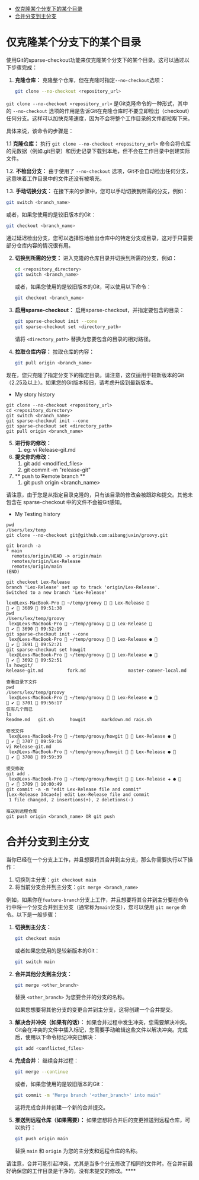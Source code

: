 
- [仅克隆某个分支下的某个目录](#仅克隆某个分支下的某个目录)
- [合并分支到主分支](#合并分支到主分支)

# 仅克隆某个分支下的某个目录
使用Git的sparse-checkout功能来仅克隆某个分支下的某个目录。这可以通过以下步骤完成：

1. **克隆仓库：**
   克隆整个仓库，但在克隆时指定`--no-checkout`选项：

   ```bash
   git clone --no-checkout <repository_url>
   ```
`git clone --no-checkout <repository_url>` 
是Git克隆命令的一种形式，其中的 `--no-checkout` 选项的作用是告诉Git在克隆仓库时不要立即检出（checkout）任何分支。这样可以加快克隆速度，因为不会将整个工作目录的文件都拉取下来。

具体来说，该命令的步骤是：

1.1 **克隆仓库：**
   执行 `git clone --no-checkout <repository_url>` 命令会将仓库的元数据（例如.git目录）和历史记录下载到本地，但不会在工作目录中创建实际文件。

1.2. **不检出分支：**
   由于使用了 `--no-checkout` 选项，Git不会自动检出任何分支，这意味着工作目录中的文件还没有被填充。

1.3. **手动切换分支：**
   在接下来的步骤中，您可以手动切换到所需的分支，例如：

   ```bash
   git switch <branch_name>
   ```

   或者，如果您使用的是较旧版本的Git：

   ```bash
   git checkout <branch_name>
   ```

通过延迟检出分支，您可以选择性地检出仓库中的特定分支或目录，这对于只需要部分仓库内容的情况很有用。 


2. **切换到所需的分支：**
   进入克隆的仓库目录并切换到所需的分支，例如：

   ```bash
   cd <repository_directory>
   git switch <branch_name>
   ```

   或者，如果您使用的是较旧版本的Git，可以使用以下命令：

   ```bash
   git checkout <branch_name>
   ```

3. **启用sparse-checkout：**
   启用sparse-checkout，并指定要包含的目录：

   ```bash
   git sparse-checkout init --cone
   git sparse-checkout set <directory_path>
   ```

   请将 `<directory_path>` 替换为您要包含的目录的相对路径。

4. **拉取仓库内容：**
   拉取仓库的内容：

   ```bash
   git pull origin <branch_name>
   ```

现在，您只克隆了指定分支下的指定目录。请注意，这仅适用于较新版本的Git（2.25及以上）。如果您的Git版本较旧，请考虑升级到最新版本。

- My story history
```
git clone --no-checkout <repository_url>
cd <repository_directory>
git switch <branch_name>
git sparse-checkout init --cone
git sparse-checkout set <directory_path>
git pull origin <branch_name>

```

5. **进行你的修改：**
   1. eg: vi Release-git.md
6. **提交你的修改：**
   1. git add <modified_files>
   2. git commit -m "release-git"
7. ** push to Remote branch **
   1. git push origin <branch_name>


请注意，由于您是从指定目录克隆的，只有该目录的修改会被跟踪和提交。其他未包含在 sparse-checkout 中的文件不会被Git感知。

- My Testing history
```
pwd
/Users/lex/temp
git clone --no-checkout git@github.com:aibangjuxin/groovy.git

git branch -a
* main
  remotes/origin/HEAD -> origin/main
  remotes/origin/Lex-Release
  remotes/origin/main
(END)

git checkout Lex-Release
branch 'Lex-Release' set up to track 'origin/Lex-Release'.
Switched to a new branch 'Lex-Release'

lex@Lexs-MacBook-Pro  ~/temp/groovy   Lex-Release 
 ✔  3689  09:51:38
pwd
/Users/lex/temp/groovy
 lex@Lexs-MacBook-Pro  ~/temp/groovy   Lex-Release 
 ✔  3690  09:52:19
git sparse-checkout init --cone
 lex@Lexs-MacBook-Pro  ~/temp/groovy   Lex-Release ● 
 ✔  3691  09:52:21
git sparse-checkout set howgit
 lex@Lexs-MacBook-Pro  ~/temp/groovy   Lex-Release ● 
 ✔  3692  09:52:51
ls howgit/
Release-git.md         fork.md                master-conver-local.md

查看目录下文件
pwd
/Users/lex/temp/groovy
 lex@Lexs-MacBook-Pro  ~/temp/groovy   Lex-Release ● 
 ✔  3701  09:56:17
仅有几个而已
ls
Readme.md   git.sh      howgit      markdown.md rais.sh

修改文件
 lex@Lexs-MacBook-Pro  ~/temp/groovy/howgit   Lex-Release ● 
 ✔  3707  09:59:16
vi Release-git.md
 lex@Lexs-MacBook-Pro  ~/temp/groovy/howgit   Lex-Release ● 
 ✔  3708  09:59:39

提交修改
git add .
 lex@Lexs-MacBook-Pro  ~/temp/groovy/howgit   Lex-Release ✚ ● 
 ✔  3709  10:00:49
git commit -a -m "edit Lex-Release file and commit"
[Lex-Release 34cae4e] edit Lex-Release file and commit
 1 file changed, 2 insertions(+), 2 deletions(-)

推送到远程仓库
git push origin <branch_name> OR git push

```


# 合并分支到主分支

当你已经在一个分支上工作，并且想要将其合并到主分支，那么你需要执行以下操作：

1. 切换到主分支：`git checkout main`
2. 将当前分支合并到主分支：`git merge <branch_name>`

例如，如果你在`feature-branch`分支上工作，并且想要将其合并到主分要在命令行中将一个分支合并到主分支（通常称为`main`分支），您可以使用 `git merge` 命令。以下是一般步骤：

1. **切换到主分支：**
   ```bash
   git checkout main
   ```
   或者如果您使用的是较新版本的Git：
   ```bash
   git switch main
   ```

2. **合并其他分支到主分支：**
   ```bash
   git merge <other_branch>
   ```
   替换 `<other_branch>` 为您要合并的分支的名称。

   如果您想要将其他分支的变更合并到主分支，这将创建一个合并提交。

3. **解决合并冲突（如果有的话）：**
   如果合并过程中发生冲突，您需要解决冲突。Git会在冲突的文件中插入标记，您需要手动编辑这些文件以解决冲突。完成后，使用以下命令标记冲突已解决：
   ```bash
   git add <conflicted_files>
   ```

4. **完成合并：**
   继续合并过程：
   ```bash
   git merge --continue
   ```

   或者，如果您使用的是较旧版本的Git：
   ```bash
   git commit -m "Merge branch '<other_branch>' into main"
   ```

   这将完成合并并创建一个新的合并提交。

5. **推送到远程仓库（如果需要）：**
   如果您想将合并后的变更推送到远程仓库，可以执行：
   ```bash
   git push origin main
   ```

   替换 `main` 和 `origin` 为您的主分支和远程仓库的名称。

请注意，合并可能引起冲突，尤其是当多个分支修改了相同的文件时。在合并前最好确保您的工作目录是干净的，没有未提交的修改。****